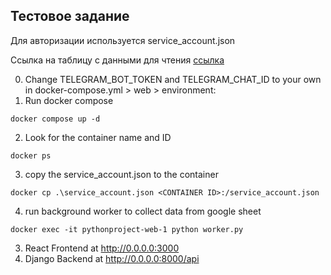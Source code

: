 ## Тестовое задание

Для авторизации используется service_account.json

Ссылка на таблицу с данными для чтения 
[ссылка](https://docs.google.com/spreadsheets/d/1NVA-zupJLAUEOISPcgUAmfEqcwcqKHBoYn7rds-XdH0/edit?usp=sharing)

0. Change TELEGRAM_BOT_TOKEN and TELEGRAM_CHAT_ID to your own in docker-compose.yml > web > environment:
1. Run docker compose
```
docker compose up -d
```
2. Look for the container name and ID
```
docker ps
```
3. copy the service_account.json to the container
```
docker cp .\service_account.json <CONTAINER ID>:/service_account.json
```

4. run background worker to collect data from google sheet 
```
docker exec -it pythonproject-web-1 python worker.py
```
3. React Frontend at http://0.0.0.0:3000
4. Django Backend at http://0.0.0.0:8000/api


